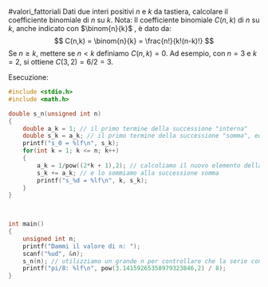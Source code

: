 #valori_fattoriali 
Dati due interi positivi $n$ e $k$ da tastiera, calcolare il coefficiente binomiale di $n$ su $k$.
Nota: Il coefficiente binomiale $C(n,k)$ di $n$ su $k$, anche indicato con $\binom{n}{k}$ , è dato da:
$$
  C(n,k) = \binom{n}{k} = \frac{n!}{k!(n-k)!}
$$
Se $n \geq k$, mettere se $n<k$ definiamo $C(n,k) = 0$.
Ad esempio, con $n=3$ e $k=2$, si ottiene $C(3,2) = 6/2 =3$.

Esecuzione:
```c
#include <stdio.h>
#include <math.h>

double s_n(unsigned int n)
{
	double a_k = 1; // il primo termine della successione "interna"
	double s_k = a_k; // il primo termine della successione "somma", ed è uguale al primo elemento della successione interna
	printf("s_0 = %lf\n", s_k);
	for(int k = 1; k <= n; k++)
	{
		a_k = 1/pow((2*k + 1),2); // calcoliamo il nuovo elemento della successione interna
		s_k += a_k; // e lo sommiamo alla successione somma
		printf("s_%d = %lf\n", k, s_k);
	}
}

  

int main()
{
	unsigned int n;
	printf("Dammi il valore di n: ");
	scanf("%ud", &n);
	s_n(n); // utilizziamo un grande n per controllare che la serie converga al limite giusto
	printf("pi/8: %lf\n", pow(3.14159265358979323846,2) / 8);
}
```
